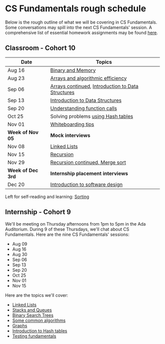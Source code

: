 # CS Fundamentals rough schedule
Below is the rough outline of what we will be covering in CS Fundamentals. Some conversations may spill into the next CS Fundamentals' session. A comprehensive list of essential homework assignments may be found [here](https://github.com/Ada-Developers-Academy/textbook-curriculum/blob/master/04-cs-fundamentals/homeworks.md).

## Classroom - Cohort 10
Date    | Topics
--------|----------------
Aug 16  | [Binary and Memory](https://github.com/Ada-Developers-Academy/textbook-curriculum/blob/master/04-cs-fundamentals/classroom/Binary.md)
Aug 23  | [Arrays and algorithmic efficiency](https://github.com/Ada-Developers-Academy/textbook-curriculum/blob/master/04-cs-fundamentals/classroom/Arrays.md)
Sep 06  | [Arrays continued](https://github.com/Ada-Developers-Academy/textbook-curriculum/blob/master/04-cs-fundamentals/classroom/Arrays.md), [Introduction to Data Structures](https://github.com/Ada-Developers-Academy/textbook-curriculum/blob/master/04-cs-fundamentals/classroom/Introduction%20to%20Data%20Structures.md)
Sep 13  | [Introduction to Data Structures](https://github.com/Ada-Developers-Academy/textbook-curriculum/blob/master/04-cs-fundamentals/classroom/Introduction%20to%20Data%20Structures.md)
Sep 20  | [Understanding function calls](https://github.com/Ada-Developers-Academy/textbook-curriculum/blob/master/04-cs-fundamentals/classroom/Understanding%20function%20calls.md)
Oct 25  |  Solving problems [using Hash tables](https://github.com/Ada-Developers-Academy/textbook-curriculum/blob/master/04-cs-fundamentals/classroom/Using%20Hash%20Tables.md) 
Nov 01  | [Whiteboarding tips](https://github.com/Ada-Developers-Academy/textbook-curriculum/blob/master/04-cs-fundamentals/classroom/Whiteboarding-Tips.md)
**Week of Nov 05** | **Mock interviews**
Nov 08  | [Linked Lists](https://github.com/Ada-Developers-Academy/textbook-curriculum/blob/master/04-cs-fundamentals/classroom/Introduction%20to%20Linked%20Lists.md)
Nov 15 | [Recursion](https://github.com/Ada-Developers-Academy/textbook-curriculum/blob/master/04-cs-fundamentals/classroom/Introduction%20to%20Recursion.md)
Nov 29 | [Recursion continued, Merge sort](https://github.com/Ada-Developers-Academy/textbook-curriculum/blob/master/04-cs-fundamentals/classroom/Introduction%20to%20Recursion.md)
**Week of Dec 3rd** | **Internship placement interviews**
Dec 20 | [Introduction to software design](https://github.com/Ada-Developers-Academy/textbook-curriculum/blob/master/04-cs-fundamentals/classroom/Software%20Design.md)

Left for self-reading and learning: [Sorting](https://github.com/Ada-Developers-Academy/textbook-curriculum/blob/master/04-cs-fundamentals/classroom/Sorting.md)

## Internship - Cohort 9
We'll be meeting on Thursday afternoons from 1pm to 5pm in the Ada Auditorium. During 9 of these Thursdays, we'll chat about CS Fundamentals. Here are the nine CS Fundamentals' sessions:
- Aug 09
- Aug 16
- Aug 30
- Sep 06
- Sep 13
- Sep 20
- Oct 25
- Nov 01
- Nov 15

Here are the topics we'll cover:
- [Linked Lists](https://github.com/Ada-Developers-Academy/textbook-curriculum/blob/master/04-cs-fundamentals/internship/Linked%20Lists.md)
- [Stacks and Queues](https://github.com/Ada-Developers-Academy/textbook-curriculum/blob/master/04-cs-fundamentals/internship/Stacks%20and%20Queues.md)
- [Binary Search Trees](https://github.com/Ada-Developers-Academy/textbook-curriculum/blob/master/04-cs-fundamentals/internship/Binary%20Search%20Trees.md)
- [Some common algorithms](https://github.com/Ada-Developers-Academy/textbook-curriculum/blob/master/04-cs-fundamentals/internship/Introduction%20to%20Algorithms.md)
- [Graphs](https://github.com/Ada-Developers-Academy/textbook-curriculum/blob/master/04-cs-fundamentals/internship/Introduction%20to%20Algorithms.md)
- [Introduction to Hash tables](https://github.com/Ada-Developers-Academy/textbook-curriculum/blob/master/04-cs-fundamentals/internship/Hash%20Tables.md)
- [Testing fundamentals](https://github.com/Ada-Developers-Academy/textbook-curriculum/blob/master/04-cs-fundamentals/internship/Testing%20Fundamentals.md)
